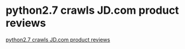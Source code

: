 # python2.7 crawls JD.com product reviews
[python2.7 crawls JD.com product reviews](https://aiwithcloud.com/2022/09/15/python2-7_crawls_jd-com_product_reviews/)